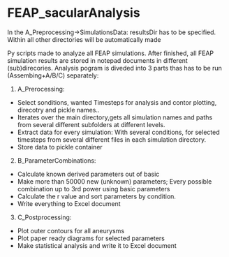 # FEAP_sacularAnalysis

In the A_Preprocessing̣->SimulationsData: resultsDir has to be specified. Within all other directories will be automatically made

Py scripts made to analyze all FEAP simulations.  After finished, all FEAP simulation results are stored in notepad documents in different (sub)direcories. 
Analysis pogram is diveded into 3 parts thas has to be run (Assembing+A/B/C) separately:

1) A_Prerocessing:
  - Select sonditions, wanted Timesteps for analysis and contor plotting, direcotry and pickle names..  
  - Iterates over the main directory,gets all simulation names and paths from several different subfolders at different levels. 
  - Extract data for every simulation: With several conditions, for selected timesteps from several different files in each simulation directory.
  - Store data to pickle container 
  
  
2) B_ParameterCombinations:
  - Calculate known derived parameters out of basic
  - Make more than 50000 new (unknown) parameters; Every possible combination up to 3rd power using basic parameters 
  - Calculate the r value and sort parameters by condition. 
  - Write everything to Excel document
  
  
3) C_Postprocessing:
  - Plot outer contours for all aneurysms
  - Plot paper ready diagrams for selected parameters
  - Make statistical analysis and write it to Excel document
